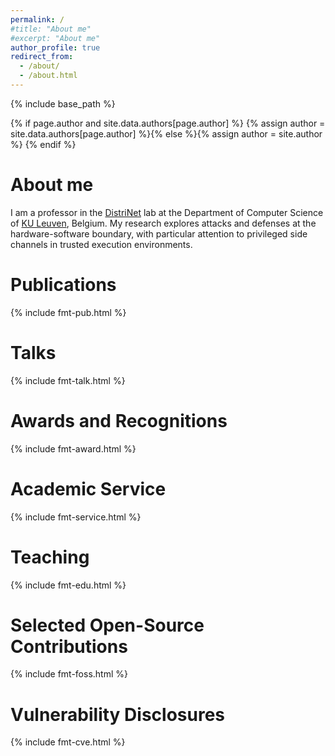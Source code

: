 ```yaml
---
permalink: /
#title: "About me"
#excerpt: "About me"
author_profile: true
redirect_from: 
  - /about/
  - /about.html
---
```

{% include base_path %}

{% if page.author and site.data.authors[page.author] %}
  {% assign author = site.data.authors[page.author] %}{% else %}{% assign author = site.author %}
{% endif %}

# About me

I am a professor in the [DistriNet](https://distrinet.cs.kuleuven.be/) lab at
the Department of Computer Science of [KU Leuven](https://www.kuleuven.be/english/), Belgium.
My research explores attacks and defenses at the hardware-software boundary,
with particular attention to privileged side channels in trusted execution
environments.

<a name="pubs" id="pubs"></a>
# Publications

{% include fmt-pub.html %}

<a name="talks" id="talks"></a>
# Talks

{% include fmt-talk.html %}

<a name="awards" id="awards"></a>
# Awards and Recognitions

{% include fmt-award.html %}

<a name="service" id="service"></a>
# Academic Service

{% include fmt-service.html %}

<a name="edu" id="edu"></a>
# Teaching

{% include fmt-edu.html %}

<a name="foss" id="foss"></a>
# Selected Open-Source Contributions

{% include fmt-foss.html %}

<a name="cve" id="cve"></a>
# Vulnerability Disclosures

{% include fmt-cve.html %}
